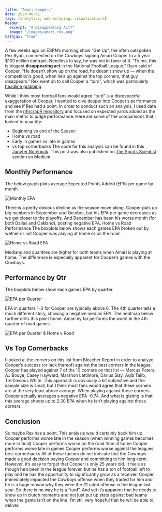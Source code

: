 ```yaml
---
title: "Amari Cooper:"
date: 2020-06-01
tags: [analytics, web scraping, visualizations]
header:
  excerpt: "A Disappearing Act?"
  image: "/images/amari_rex.png"
mathjax: "true"
---
```


A few weeks ago on ESPN’s morning show “Get Up”, the often outspoken Rex Ryan, commented on the Cowboys signing Amari Cooper to a 5 year $100 million contract. Needless to say, he was not in favor of it.
“To me, this is biggest **disappearing act** in the National Football League,” Ryan said of Cooper. “He doesn’t show up on the road, he doesn’t show up — when the competition’s good, when he’s up against the top corners, that guy disappears.”
Rex went on to call Cooper a “turd”, which was particularly [headline grabbing](https://sports.yahoo.com/rex-ryan-goes-too-far-calls-amari-cooper-a-turd-154836759.html).

While I think most football fans would agree “turd” is a disrespectful exaggeration of Cooper, I wanted to dive deeper into Cooper’s performance and see if Rex had a point. In order to conduct such an analysis, I used data from the [nflscrapR repository](https://github.com/ryurko/nflscrapR-data) and focused on expected yards added as the main metric to judge performance. Here are some of the comparisons that I looked to quantify:
* Beginning vs end of the Season
* Home vs road
* Early in games vs late in games
* vs top cornerbacks
The code for this analysis can be found in this [Jupyter Notebook](https://github.com/mtodisco10/amari/blob/master/Amari_EDA.ipynb).
This post was also published on [The Sports Scientist](https://medium.com/the-sports-scientist/amari-cooper-a-disappearing-act-13856d15dd9a) section on Medium.

## Monthly Performance
The below graph plots average Expected Points Added (EPA) per game by month.

<img src="{{ site.url }}{{ site.baseurl }}/images/output_10_1.png" alt="Monthly EPA">


There is a pretty obvious decline as the season move along. Cooper puts up big numbers in September and October, but his EPA per game decreases as we get closer to the playoffs. And December has been his worse month (for both Dallas and Oakland), posting negative EPA.
Home vs Road Performance
The boxplots below shows each games EPA broken out by wether or not Cooper was playing at home or on the road.

<img src="{{ site.url }}{{ site.baseurl }}/images/output_12_1.png" alt="Home vs Road EPA">

Medians and quantiles are higher for both teams when Amari is playing at home. The difference is especially apparent for Cooper’s games with the Cowboys.
## Performance by Qtr
The boxplots below show each games EPA by quarter.

<img src="{{ site.url }}{{ site.baseurl }}/images/output_14_1.png" alt="EPA per Quarter">

EPA in quarters 1–3 for Cooper are typically above 0. The 4th quarter tells a much different story, showing a negative median EPA.
The heatmap below further drills this point home. Amari by far performs the worst in the 4th quarter of road games.



<img src="{{ site.url }}{{ site.baseurl }}/images/output_16_1.png" alt="EPA per Quarter & Home v Road">


## Vs Top Cornerbacks
I looked at the corners on this list from Bleacher Report in order to analyze Cooper’s success (or lack thereof) against the best corners in the league. Cooper has played against 7 of the 10 corners on that list — Marcus Peters, AJ Bouye, Casey Hayward, Marshon Lattimore, Darius Slay, Aqib Talib, Tre’Davious White. This approach is obviously a bit subjective and the sample size is small, but I think most fans would agree that these corners are at the very least above average.
When playing against these corners Cooper actually averages a negative EPA -0.74. And what is glaring is that this average shoots up to 2.30 EPA when he isn’t playing against those corners.

## Conclusion
So maybe Rex has a point. This analysis would certainly back him up.
Cooper performs worse late in the season (when winning games becomes more critical)
Cooper performs worse on the road than at home
Cooper performs worse late in games
Cooper performs worse against the leagues best cornerbacks
All of these factors do not indicate that the Cowboys made a good decision paying Cooper and committing to him long-term. However, it’s easy to forget that Cooper is only 25 years old. It feels as though he’s been in the league forever, but he has a ton of football left to play and he has the opportunity to significantly grow as a receiver. Cooper immediately impacted the Cowboys offense when they traded for him and he is a huge reason why they were the #1 rated offense in the league last year. So there is no way he is a “turd”. And yet it’s apparent that he needs to show up in clutch moments and not just put up stats against bad teams when the game isn’t on the line. I’m still very hopeful that he will be able to deliver.
